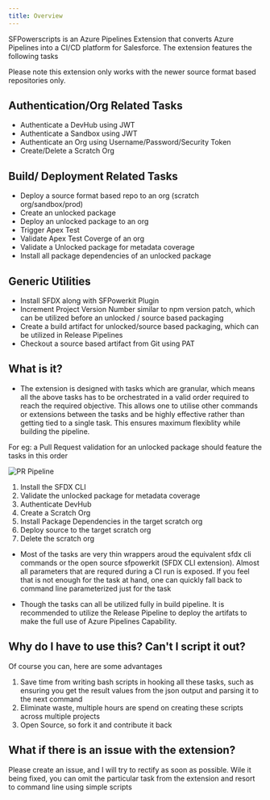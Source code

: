 ```yaml
---
title: Overview
---
```


SFPowerscripts is an Azure Pipelines Extension that converts Azure Pipelines into a CI/CD platform for Salesforce. The extension features the following tasks

Please note this extension only works with the newer source format based repositories only.

## Authentication/Org Related Tasks

- Authenticate a DevHub using JWT
- Authenticate a Sandbox using JWT
- Authenticate an Org using Username/Password/Security Token
- Create/Delete a Scratch Org

## Build/ Deployment Related Tasks

- Deploy a source format based repo to an org (scratch org/sandbox/prod)
- Create an unlocked package
- Deploy an unlocked package to an org
- Trigger Apex Test
- Validate Apex Test Coverge of an org
- Validate a Unlocked package for metadata coverage
- Install all package dependencies of an unlocked package

## Generic Utilities

 
 - Install SFDX along with SFPowerkit Plugin
 - Increment Project Version Number similar to npm version patch, which can be utilized before an unlocked / source based packaging
 - Create a build artifact for unlocked/source based packaging, which can be utilized in Release Pipelines
 - Checkout a source based artifact from Git using PAT


## What is it?

- The extension is designed with tasks which are granular,  which means all the above tasks has to be orchestrated in a valid order required to reach the required objective.  This allows one to utilise other commands or extensions between the tasks and be highly effective rather than getting tied to a single task. This ensures maximum flexiblity while building the pipeline.

For eg: a Pull Request validation for an unlocked package  should feature the tasks in this order

![PR Pipeline](https://user-images.githubusercontent.com/15088656/64956434-e990ff80-d8cd-11e9-98fd-44847dc29c42.png)

 1. Install the SFDX CLI
 2. Validate the unlocked package for metadata coverage
 3. Authenticate DevHub
 4. Create a Scratch Org
 5. Install Package Dependencies in the target scratch org
 6. Deploy source to the target scratch org
 7. Delete the scratch org

- Most of the tasks are very thin wrappers aroud the equivalent sfdx cli commands or the open source sfpowerkit (SFDX CLI extension). Almost all parameters that are requred during a CI run is exposed. If you feel that is not enough for the task at hand, one can quickly fall back to command line parameterized just for the task

- Though the tasks can all be utilized fully in build pipeline. It is recommended to utilize the Release Pipeline to deploy the artifats to make the full use of Azure Pipelines Capability.

## Why do I have to use this? Can't I script it out?

Of course you can, here are some advantages

1. Save time from writing bash scripts in hooking all these tasks, such as ensuring you get the result values from the json output and parsing it to the next command
2. Eliminate waste, multiple hours are spend on creating these scripts across multiple projects
3. Open Source, so fork it and contribute it back

## What if there is an issue with the extension?

Please create an issue, and I will try to rectify as soon as possible. Wile it being fixed, you can omit the particular task from the extension and resort to command line using simple scripts

